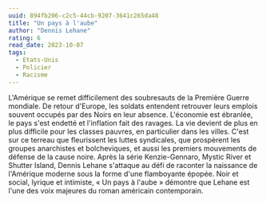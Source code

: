 ```yaml
---
uuid: 894fb206-c2c5-44cb-9207-3641c265da48
title: "Un pays à l'aube"
author: "Dennis Lehane"
rating: 6
read_date: 2023-10-07
tags:
  - Etats-Unis
  - Policier
  - Racisme
---
```


L'Amérique se remet difficilement des soubresauts de la Première Guerre mondiale. De retour d'Europe, les soldats entendent retrouver leurs emplois souvent occupés par des Noirs en leur absence. L'économie est ébranlée, le pays s'est endetté et l'inflation fait des ravages. La vie devient de plus en plus difficile pour les classes pauvres, en particulier dans les villes. C'est sur ce terreau que fleurissent les luttes syndicales, que prospèrent les groupes anarchistes et bolcheviques, et aussi les premiers mouvements de défense de la cause noire. Après la série Kenzie-Gennaro, Mystic River et Shutter Island, Dennis Lehane s'attaque au défi de raconter la naissance de l'Amérique moderne sous la forme d'une flamboyante épopée. Noir et social, lyrique et intimiste, « Un pays à l'aube » démontre que Lehane est l'une des voix majeures du roman américain contemporain.